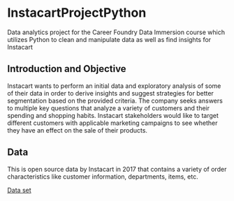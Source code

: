 # InstacartProjectPython
Data analytics project for the Career Foundry Data Immersion course which utilizes Python to clean and manipulate data as well as find insights for Instacart
## Introduction and Objective
Instacart wants to perform an initial data and exploratory analysis of some of their data in order to derive insights and suggest strategies for better
segmentation based on the provided criteria. The company seeks answers to multiple key questions that analyze a variety of customers and their spending and shopping habits. Instacart stakeholders would like to target different customers with applicable marketing campaigns to see whether they have an effect on the sale of their products. 
## Data
This is open source data by Instacart in 2017 that contains a variety of order characteristics like customer information, departments, items, etc.

[Data set](https://www.instacart.com/datasets/grocery-shopping-2017)
